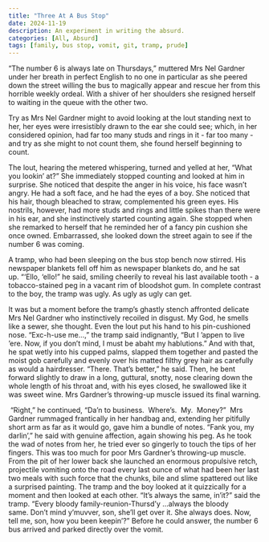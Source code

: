 ```yaml
---
title: "Three At A Bus Stop"
date: 2024-11-19
description: An experiment in writing the absurd.
categories: [All, Absurd]
tags: [family, bus stop, vomit, git, tramp, prude]
---
```


“The number 6 is always late on Thursdays,” muttered Mrs Nel Gardner under her breath in perfect English to no one in particular as she peered down the street willing the bus to magically appear and rescue her from this horrible weekly ordeal. With a shiver of her shoulders she resigned herself to waiting in the queue with the other two. 

Try as Mrs Nel Gardner might to avoid looking at the lout standing next to her, her eyes were irresistibly drawn to the ear she could see; which, in her considered opinion, had far too many studs and rings in it - far too many - and try as she might to not count them, she found herself beginning to count.

The lout, hearing the metered whispering, turned and yelled at her, “What you lookin’ at?” She immediately stopped counting and looked at him in surprise. She noticed that despite the anger in his voice, his face wasn’t angry. He had a soft face, and he had the eyes of a boy. She noticed that his hair, though bleached to straw, complemented his green eyes. His nostrils, however, had more studs and rings and little spikes than there were in his ear, and she instinctively started counting again. She stopped when she remarked to herself that he reminded her of a fancy pin cushion she once owned. Embarrassed, she looked down the street again to see if the number 6 was coming.

A tramp, who had been sleeping on the bus stop bench now stirred. His newspaper blankets fell off him as newspaper blankets do, and he sat up. “‘Ello, ‘ello!” he said, smiling cheerily to reveal his last available tooth - a tobacco-stained peg in a vacant rim of bloodshot gum. In complete contrast to the boy, the tramp was ugly. As ugly as ugly can get.

It was but a moment before the tramp’s ghastly stench affronted delicate Mrs Nel Gardner who instinctively recoiled in disgust. My God, he smells like a sewer, she thought. Even the lout put his hand to his pin-cushioned nose. “Exc-h-use me...,” the tramp said indignantly, “But I ’appen to live ’ere. Now, if you don’t mind, I must be abaht my hablutions.” And with that, he spat wetly into his cupped palms, slapped them together and pasted the moist gob carefully and evenly over his matted filthy grey hair as carefully as would a hairdresser. “There. That’s better,” he said. Then, he bent forward slightly to draw in a long, guttural, snotty, nose clearing down the whole length of his throat and, with his eyes closed, he swallowed like it was sweet wine. Mrs Gardner’s throwing-up muscle issued its final warning.

 “Right,” he continued, “Da’n to business.  Where’s.  My.  Money?”  Mrs Gardner rummaged frantically in her handbag and, extending her pitifully short arm as far as it would go, gave him a bundle of notes. “Fank you, my darlin’,” he said with genuine affection, again showing his peg. As he took the wad of notes from her, he tried ever so gingerly to touch the tips of her fingers. This was too much for poor Mrs Gardner’s throwing-up muscle. From the pit of her lower back she launched an enormous propulsive retch, projectile vomiting onto the road every last ounce of what had been her last two meals with such force that the chunks, bile and slime spattered out like a surprised painting. The tramp and the boy looked at it quizzically for a moment and then looked at each other. “It’s always the same, in’it?” said the tramp. “Every bloody family-reunion-Thursd’y …always the bloody same. Don’t mind y’muvver, son, she’ll get over it. She always does. Now, tell me, son, how you been keepin’?” Before he could answer, the number 6 bus arrived and parked directly over the vomit.
